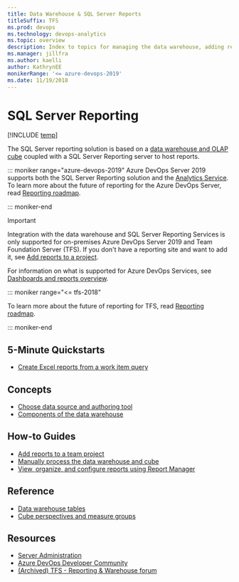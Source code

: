 ```yaml
---
title: Data Warehouse & SQL Server Reports  
titleSuffix: TFS 
ms.prod: devops
ms.technology: devops-analytics
ms.topic: overview
description: Index to topics for managing the data warehouse, adding reports, and viewing SQL Server reports 
ms.manager: jillfra
ms.author: kaelli
author: KathrynEE
monikerRange: '<= azure-devops-2019'
ms.date: 11/19/2018
---
```


# SQL Server Reporting  

[!INCLUDE [temp](../_shared/tfs-report-platform-version.md)]

The SQL Server reporting solution is based on a [data warehouse and OLAP cube](components-data-warehouse.md) coupled with a SQL Server Reporting server to host reports.

::: moniker range="azure-devops-2019"
Azure DevOps Server 2019 supports both the SQL Server Reporting solution and the [Analytics Service](../analytics/what-is-analytics.md). To learn more about the future of reporting for the Azure DevOps Server, read [Reporting roadmap](../analytics/reporting-roadmap.md). 

::: moniker-end

> [!IMPORTANT]  
> Integration with the data warehouse and SQL Server Reporting Services is only supported for on-premises Azure DevOps Server 2019 and Team Foundation Server (TFS). If you don't have a reporting site and want to add it, see [Add reports to a project](../admin/add-reports-to-a-team-project.md?toc=/azure/devops/report/sql-reports/toc.json).  
> 
> For information on what is supported for Azure DevOps Services, see [Dashboards and reports overview](../dashboards/overview.md). 


::: moniker range="<= tfs-2018"

To learn more about the future of reporting for TFS, read [Reporting roadmap](../analytics/reporting-roadmap.md).

::: moniker-end

## 5-Minute Quickstarts  
- [Create Excel reports from a work item query](../excel/create-status-and-trend-excel-reports.md?toc=/azure/devops/report/sql-reports/toc.json&bc=/azure/devops/report/sql-reports/breadcrumb/toc.json)  


## Concepts 

- [Choose data source and authoring tool](../dashboards/choose-source-data-authoring-tool.md?toc=/azure/devops/report/sql-reports/toc.json&bc=/azure/devops/report/sql-reports/breadcrumb/toc.json)
- [Components of the data warehouse](components-data-warehouse.md?toc=/azure/devops/report/sql-reports/toc.json&bc=/azure/devops/report/sql-reports/breadcrumb/toc.json)  

## How-to Guides

- [Add reports to a team project](../admin/add-reports-to-a-team-project.md?toc=/azure/devops/report/sql-reports/toc.json&bc=/azure/devops/report/sql-reports/breadcrumb/toc.json)
- [Manually process the data warehouse and cube](../admin/manually-process-data-warehouse-and-cube.md?toc=/azure/devops/report/sql-reports/toc.json&bc=/azure/devops/report/sql-reports/breadcrumb/toc.json)
- [View, organize, and configure reports using Report Manager](../admin/view-organize-configure-reports-using-report-manager.md?toc=/azure/devops/report/sql-reports/toc.json&bc=/azure/devops/report/sql-reports/breadcrumb/toc.json)

  
## Reference

- [Data warehouse tables](table-reference-relational-warehouse-database.md)
- [Cube perspectives and measure groups](perspective-measure-groups-cube.md)


## Resources
- [Server Administration](/tfs/server/index)
- [Azure DevOps Developer Community ](https://developercommunity.visualstudio.com/spaces/22/index.html)
- [(Archived) TFS - Reporting & Warehouse forum](https://social.msdn.microsoft.com/Forums/en-ushome?forum=tfsreporting)
